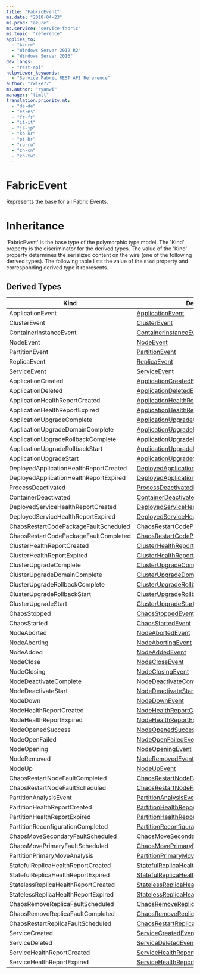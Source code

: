 ```yaml
---
title: "FabricEvent"
ms.date: "2018-04-23"
ms.prod: "azure"
ms.service: "service-fabric"
ms.topic: "reference"
applies_to: 
  - "Azure"
  - "Windows Server 2012 R2"
  - "Windows Server 2016"
dev_langs: 
  - "rest-api"
helpviewer_keywords: 
  - "Service Fabric REST API Reference"
author: "rwike77"
ms.author: "ryanwi"
manager: "timlt"
translation.priority.mt: 
  - "de-de"
  - "es-es"
  - "fr-fr"
  - "it-it"
  - "ja-jp"
  - "ko-kr"
  - "pt-br"
  - "ru-ru"
  - "zh-cn"
  - "zh-tw"
---
```

# FabricEvent

Represents the base for all Fabric Events.
# Inheritance

'FabricEvent' is the base type of the polymorphic type model. The 'Kind' property is the discriminator for the derived types. 
The value of the 'Kind' property determines the serialized content on the wire (one of the following derived types). 
The following table lists the value of the `Kind` property and corresponding derived type it represents.
## Derived Types

| Kind | Derived Type |
| --- | --- | 
| ApplicationEvent | [ApplicationEvent](sfclient-v62-model-applicationevent.md) |
| ClusterEvent | [ClusterEvent](sfclient-v62-model-clusterevent.md) |
| ContainerInstanceEvent | [ContainerInstanceEvent](sfclient-v62-model-containerinstanceevent.md) |
| NodeEvent | [NodeEvent](sfclient-v62-model-nodeevent.md) |
| PartitionEvent | [PartitionEvent](sfclient-v62-model-partitionevent.md) |
| ReplicaEvent | [ReplicaEvent](sfclient-v62-model-replicaevent.md) |
| ServiceEvent | [ServiceEvent](sfclient-v62-model-serviceevent.md) |
| ApplicationCreated | [ApplicationCreatedEvent](sfclient-v62-model-applicationcreatedevent.md) |
| ApplicationDeleted | [ApplicationDeletedEvent](sfclient-v62-model-applicationdeletedevent.md) |
| ApplicationHealthReportCreated | [ApplicationHealthReportCreatedEvent](sfclient-v62-model-applicationhealthreportcreatedevent.md) |
| ApplicationHealthReportExpired | [ApplicationHealthReportExpiredEvent](sfclient-v62-model-applicationhealthreportexpiredevent.md) |
| ApplicationUpgradeComplete | [ApplicationUpgradeCompleteEvent](sfclient-v62-model-applicationupgradecompleteevent.md) |
| ApplicationUpgradeDomainComplete | [ApplicationUpgradeDomainCompleteEvent](sfclient-v62-model-applicationupgradedomaincompleteevent.md) |
| ApplicationUpgradeRollbackComplete | [ApplicationUpgradeRollbackCompleteEvent](sfclient-v62-model-applicationupgraderollbackcompleteevent.md) |
| ApplicationUpgradeRollbackStart | [ApplicationUpgradeRollbackStartEvent](sfclient-v62-model-applicationupgraderollbackstartevent.md) |
| ApplicationUpgradeStart | [ApplicationUpgradeStartEvent](sfclient-v62-model-applicationupgradestartevent.md) |
| DeployedApplicationHealthReportCreated | [DeployedApplicationHealthReportCreatedEvent](sfclient-v62-model-deployedapplicationhealthreportcreatedevent.md) |
| DeployedApplicationHealthReportExpired | [DeployedApplicationHealthReportExpiredEvent](sfclient-v62-model-deployedapplicationhealthreportexpiredevent.md) |
| ProcessDeactivated | [ProcessDeactivatedEvent](sfclient-v62-model-processdeactivatedevent.md) |
| ContainerDeactivated | [ContainerDeactivatedEvent](sfclient-v62-model-containerdeactivatedevent.md) |
| DeployedServiceHealthReportCreated | [DeployedServiceHealthReportCreatedEvent](sfclient-v62-model-deployedservicehealthreportcreatedevent.md) |
| DeployedServiceHealthReportExpired | [DeployedServiceHealthReportExpiredEvent](sfclient-v62-model-deployedservicehealthreportexpiredevent.md) |
| ChaosRestartCodePackageFaultScheduled | [ChaosRestartCodePackageFaultScheduledEvent](sfclient-v62-model-chaosrestartcodepackagefaultscheduledevent.md) |
| ChaosRestartCodePackageFaultCompleted | [ChaosRestartCodePackageFaultCompletedEvent](sfclient-v62-model-chaosrestartcodepackagefaultcompletedevent.md) |
| ClusterHealthReportCreated | [ClusterHealthReportCreatedEvent](sfclient-v62-model-clusterhealthreportcreatedevent.md) |
| ClusterHealthReportExpired | [ClusterHealthReportExpiredEvent](sfclient-v62-model-clusterhealthreportexpiredevent.md) |
| ClusterUpgradeComplete | [ClusterUpgradeCompleteEvent](sfclient-v62-model-clusterupgradecompleteevent.md) |
| ClusterUpgradeDomainComplete | [ClusterUpgradeDomainCompleteEvent](sfclient-v62-model-clusterupgradedomaincompleteevent.md) |
| ClusterUpgradeRollbackComplete | [ClusterUpgradeRollbackCompleteEvent](sfclient-v62-model-clusterupgraderollbackcompleteevent.md) |
| ClusterUpgradeRollbackStart | [ClusterUpgradeRollbackStartEvent](sfclient-v62-model-clusterupgraderollbackstartevent.md) |
| ClusterUpgradeStart | [ClusterUpgradeStartEvent](sfclient-v62-model-clusterupgradestartevent.md) |
| ChaosStopped | [ChaosStoppedEvent](sfclient-v62-model-chaosstoppedevent.md) |
| ChaosStarted | [ChaosStartedEvent](sfclient-v62-model-chaosstartedevent.md) |
| NodeAborted | [NodeAbortedEvent](sfclient-v62-model-nodeabortedevent.md) |
| NodeAborting | [NodeAbortingEvent](sfclient-v62-model-nodeabortingevent.md) |
| NodeAdded | [NodeAddedEvent](sfclient-v62-model-nodeaddedevent.md) |
| NodeClose | [NodeCloseEvent](sfclient-v62-model-nodecloseevent.md) |
| NodeClosing | [NodeClosingEvent](sfclient-v62-model-nodeclosingevent.md) |
| NodeDeactivateComplete | [NodeDeactivateCompleteEvent](sfclient-v62-model-nodedeactivatecompleteevent.md) |
| NodeDeactivateStart | [NodeDeactivateStartEvent](sfclient-v62-model-nodedeactivatestartevent.md) |
| NodeDown | [NodeDownEvent](sfclient-v62-model-nodedownevent.md) |
| NodeHealthReportCreated | [NodeHealthReportCreatedEvent](sfclient-v62-model-nodehealthreportcreatedevent.md) |
| NodeHealthReportExpired | [NodeHealthReportExpiredEvent](sfclient-v62-model-nodehealthreportexpiredevent.md) |
| NodeOpenedSuccess | [NodeOpenedSuccessEvent](sfclient-v62-model-nodeopenedsuccessevent.md) |
| NodeOpenFailed | [NodeOpenFailedEvent](sfclient-v62-model-nodeopenfailedevent.md) |
| NodeOpening | [NodeOpeningEvent](sfclient-v62-model-nodeopeningevent.md) |
| NodeRemoved | [NodeRemovedEvent](sfclient-v62-model-noderemovedevent.md) |
| NodeUp | [NodeUpEvent](sfclient-v62-model-nodeupevent.md) |
| ChaosRestartNodeFaultCompleted | [ChaosRestartNodeFaultCompletedEvent](sfclient-v62-model-chaosrestartnodefaultcompletedevent.md) |
| ChaosRestartNodeFaultScheduled | [ChaosRestartNodeFaultScheduledEvent](sfclient-v62-model-chaosrestartnodefaultscheduledevent.md) |
| PartitionAnalysisEvent | [PartitionAnalysisEvent](sfclient-v62-model-partitionanalysisevent.md) |
| PartitionHealthReportCreated | [PartitionHealthReportCreatedEvent](sfclient-v62-model-partitionhealthreportcreatedevent.md) |
| PartitionHealthReportExpired | [PartitionHealthReportExpiredEvent](sfclient-v62-model-partitionhealthreportexpiredevent.md) |
| PartitionReconfigurationCompleted | [PartitionReconfigurationCompletedEvent](sfclient-v62-model-partitionreconfigurationcompletedevent.md) |
| ChaosMoveSecondaryFaultScheduled | [ChaosMoveSecondaryFaultScheduledEvent](sfclient-v62-model-chaosmovesecondaryfaultscheduledevent.md) |
| ChaosMovePrimaryFaultScheduled | [ChaosMovePrimaryFaultScheduledEvent](sfclient-v62-model-chaosmoveprimaryfaultscheduledevent.md) |
| PartitionPrimaryMoveAnalysis | [PartitionPrimaryMoveAnalysisEvent](sfclient-v62-model-partitionprimarymoveanalysisevent.md) |
| StatefulReplicaHealthReportCreated | [StatefulReplicaHealthReportCreatedEvent](sfclient-v62-model-statefulreplicahealthreportcreatedevent.md) |
| StatefulReplicaHealthReportExpired | [StatefulReplicaHealthReportExpiredEvent](sfclient-v62-model-statefulreplicahealthreportexpiredevent.md) |
| StatelessReplicaHealthReportCreated | [StatelessReplicaHealthReportCreatedEvent](sfclient-v62-model-statelessreplicahealthreportcreatedevent.md) |
| StatelessReplicaHealthReportExpired | [StatelessReplicaHealthReportExpiredEvent](sfclient-v62-model-statelessreplicahealthreportexpiredevent.md) |
| ChaosRemoveReplicaFaultScheduled | [ChaosRemoveReplicaFaultScheduledEvent](sfclient-v62-model-chaosremovereplicafaultscheduledevent.md) |
| ChaosRemoveReplicaFaultCompleted | [ChaosRemoveReplicaFaultCompletedEvent](sfclient-v62-model-chaosremovereplicafaultcompletedevent.md) |
| ChaosRestartReplicaFaultScheduled | [ChaosRestartReplicaFaultScheduledEvent](sfclient-v62-model-chaosrestartreplicafaultscheduledevent.md) |
| ServiceCreated | [ServiceCreatedEvent](sfclient-v62-model-servicecreatedevent.md) |
| ServiceDeleted | [ServiceDeletedEvent](sfclient-v62-model-servicedeletedevent.md) |
| ServiceHealthReportCreated | [ServiceHealthReportCreatedEvent](sfclient-v62-model-servicehealthreportcreatedevent.md) |
| ServiceHealthReportExpired | [ServiceHealthReportExpiredEvent](sfclient-v62-model-servicehealthreportexpiredevent.md) |


